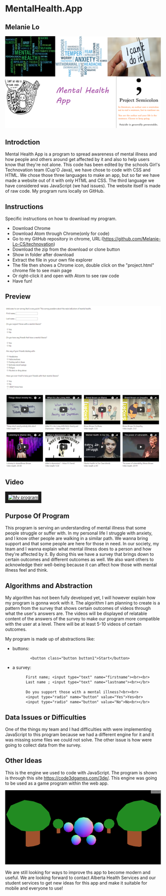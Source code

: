 # MentalHealth.App
## Melanie Lo

![alt text](https://github.com/Melanie-Lo-CS/Presentation/blob/master/TITLE%20PAGE.png )

## Introdction

Mental Health App is a program to spread awareness of mental illness and how people and others around get affected by it and also to help users know that they're not alone. This code has been edited by the schools Girl's Technovation team (Cup'O Java), we have chose to code with CSS and HTML. We chose those three languages to make an app, but so far we have made a website out of it with only HTML and CSS. The third language we have considered was JavaScript (we had issues). The website itself is made of raw code. My program runs locally on GitHub.

## Instructions

Specific instructions on how to download my program. 

* Download Chrome
* Download Atom through Chrome(only for code)
* Go to my GitHub repository in chrome, URL:(https://github.com/Melanie-Lo-CS/technovation)
* Download the zip from the download or clone button
* Show in folder after download
* Extract the file in your own file explorer
* The file then shows a Chrome icon, double click on the "project.html" chrome file to see main page
* Or right-click it and open with Atom to see raw code
* Have fun!


## Preview

![alt text](https://github.com/Melanie-Lo-CS/Presentation/blob/master/%231.PNG)

![alt text](https://github.com/Melanie-Lo-CS/Presentation/blob/master/%232.PNG)

## Video

<a href="https://www.youtube.com/watch?v=TpjHn2EuEyw"
target="_blank"><img src="http://img.youtube.com/vi/TpjHn2EuEyw/0.jpg"
alt="My program" width="240" height="180" border="10" /></a>

## Purpose Of Program

This program is serving an understanding of mental illness that some people struggle or suffer with. In my personal life I struggle with anxiety, and I know other people are walking in a similar path. We wanna bring support and that some people are here for those in need. In our society, my team and I wanna explain what mental illness does to a person and how they're affected by it. By doing this we have a survey that brings down to certain outcomes and different outcomes as well. We also want others to acknowledge their well-being because it can affect how those with mental illness feel and think. 

## Algorithms and Abstraction

My algorithm has not been fully developed yet, I will however explain how my program is gonna work with it. The algorithm I am planning to create is a pattern from the survey that shows certain outcomes of videos through what the user's answers are. The videos will be displayed of relatable content of the answers of the survey to make our program more compatible with the user at a level. There will be at least 5-10 videos of certain outcomes. 

My program is made up of abstractions like:
* buttons: 



              <button class="button button1">Start</button>
              
              
* a survey: 


            First name; <input type="text" name="firstname"><br><br>
            Last name ; <input type="text" name="lastname"><br></br>

            Do you support those with a mental illness?<br><br>
            <input type="radio" name="button" value="Yes">Yes<br>
            <input type="radio" name="button" value="No">No<br></br>


## Data Issues or Difficulties

One of the things my team and I had difficulties with were implementing JavaScript to this program because we had a different engine for it and it was missing some files we could not solve. The other issue is how were going to collect data from the survey. 

## Other Ideas

This is the engine we used to code with JavaScript. The program is shown is through this site https://code3dgames.com/3de/. This engine was going to be used as a game program within the web app.

![alt text](https://github.com/Melanie-Lo-CS/Presentation/blob/master/%233.PNG)

We are still looking for ways to improve ths app to become modern and useful. We are looking forward to contact Alberta Health Services and our student services to get new ideas for this app and make it suitable for mobile and everyone to use!

